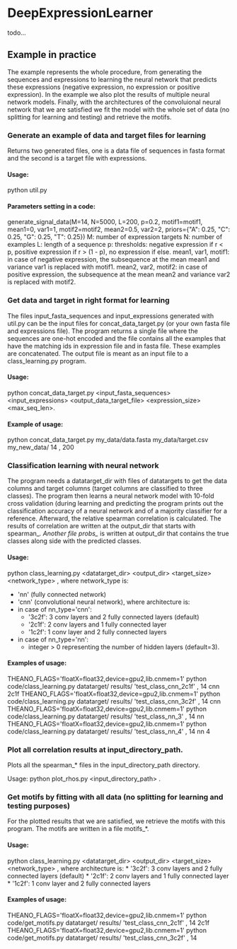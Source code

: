 # DeepExpressionLearner

todo...

## Example in practice
The example represents the whole procedure, from generating the sequences and expressions to learning the neural network that predicts these expressions 
 (negative expression, no expression or positive expression). In the example we also plot the results of multiple neural network models. 
 Finally, with the architectures of the convoluional neural network that we are satisfied we fit the model with the whole set of data 
 (no splitting for learning and testing) and retrieve the motifs.

### Generate an example of data and target files for learning
Returns two generated files, one is a data file of sequences in fasta format and the second is a target file with expressions.

#### Usage:
python util.py

#### Parameters setting in a code:
generate_signal_data(M=14, N=5000, L=200, p=0.2, motif1=motif1, mean1=0, var1=1, motif2=motif2, mean2=0.5, var2=2, priors={"A": 0.25, "C": 0.25, "G": 0.25, "T": 0.25})
M: number of expression targets
N: number of examples
L: length of a sequence
p: thresholds: negative expression if r < p, positive expression if r > (1 - p), no expression if else. 
mean1, var1, motif1: in case of negative expression, the subsequence at the mean mean1 and variance var1 is replaced with motif1.
mean2, var2, motif2: in case of positive expression, the subsequence at the mean mean2 and variance var2 is replaced with motif2. 


### Get data and target in right format for learning
The files input_fasta_sequences and input_expressions generated with util.py can be the input files for concat_data_target.py (or your own fasta file and expressions file).
The program returns a single file where the sequences are one-hot encoded and 
the file contains all the examples that have the matching ids in expression file and in fasta file. These examples are concatenated.
The output file is meant as an input file to a class_learning.py program.

#### Usage: 
python concat_data_target.py <input_fasta_sequences> <input_expressions> <output_data_target_file> <expression_size> <delimiter> <max_seq_len>.

#### Example of usage:
python concat_data_target.py my_data/data.fasta my_data/target.csv my_new_data/ 14 , 200

### Classification learning with neural network
The program needs a datatarget_dir with files of datatargets to get the data columns and target columns (target columns are classified to three classes). 
The program then learns a neural network model with 10-fold cross validation (during learning and predicting the program prints out the classification accuracy
of a neural network and of a majority classifier for a reference.
Afterward, the relative spearman correlation is calculated. The results of correlation are written at the output_dir that starts with spearman_*. 
Another file probs_* is written at output_dir that contains the true classes along side with the predicted classes.

#### Usage:
python class_learning.py <datatarget_dir> <output_dir> <name> <delimiter> <target_size> <network_type> <architecture>,
where network_type is:
 - 'nn' (fully connected network)
 - 'cnn' (convolutional neural network),
where architecture is:
 - in case of nn_type='cnn':
    *  '3c2f': 3 conv layers and 2 fully connected layers (default)
    *  '2c1f': 2 conv layers and 1 fully connected layer
    *  '1c2f': 1 conv layer and 2 fully connected layers
 - in case of nn_type='nn':
    *  integer > 0 representing the number of hidden layers (default=3).
    
#### Examples of usage:

THEANO_FLAGS='floatX=float32,device=gpu2,lib.cnmem=1' python code/class_learning.py datatarget/ results/ 'test_class_cnn_2c1f' , 14 cnn 2c1f
THEANO_FLAGS='floatX=float32,device=gpu2,lib.cnmem=1' python code/class_learning.py datatarget/ results/ 'test_class_cnn_3c2f' , 14 cnn
THEANO_FLAGS='floatX=float32,device=gpu2,lib.cnmem=1' python code/class_learning.py datatarget/ results/ 'test_class_nn_3' , 14 nn
THEANO_FLAGS='floatX=float32,device=gpu2,lib.cnmem=1' python code/class_learning.py datatarget/ results/ 'test_class_nn_4' , 14 nn 4


### Plot all correlation results at input_directory_path.
Plots all the spearman_* files in the input_directory_path directory.

Usage:
python plot_rhos.py <input_directory_path> <delimiter>.
 

### Get motifs by fitting with all data (no splitting for learning and testing purposes)
For the plotted results that we are satisfied, we retrieve the motifs with this program. The motifs are written in a file motifs_*.

#### Usage:
python class_learning.py <datatarget_dir> <output_dir> <name> <delimiter> <target_size> <network_type> <architecture>,
where architecture is:
    *  '3c2f': 3 conv layers and 2 fully connected layers (default)
    *  '2c1f': 2 conv layers and 1 fully connected layer
    *  '1c2f': 1 conv layer and 2 fully connected layers

#### Examples of usage:

THEANO_FLAGS='floatX=float32,device=gpu2,lib.cnmem=1' python code/get_motifs.py datatarget/ results/ 'test_class_cnn_2c1f' , 14 2c1f
THEANO_FLAGS='floatX=float32,device=gpu2,lib.cnmem=1' python code/get_motifs.py datatarget/ results/ 'test_class_cnn_3c2f' , 14

